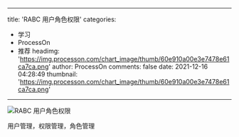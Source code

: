 
---
title: 'RABC 用户角色权限'
categories: 
 - 学习
 - ProcessOn
 - 推荐
headimg: 'https://img.processon.com/chart_image/thumb/60e910a00e3e7478e61ca7ca.png'
author: ProcessOn
comments: false
date: 2021-12-16 04:28:49
thumbnail: 'https://img.processon.com/chart_image/thumb/60e910a00e3e7478e61ca7ca.png'
---

<div>   
<img class="thumb" alt="RABC 用户角色权限" src="https://img.processon.com/chart_image/thumb/60e910a00e3e7478e61ca7ca.png" referrerpolicy="no-referrer">
<p>用户管理，权限管理，角色管理</p>  
</div>
            